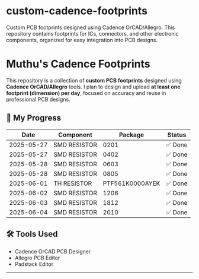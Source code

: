 # custom-cadence-footprints
Custom PCB footprints designed using Cadence OrCAD/Allegro. This repository contains footprints for ICs, connectors, and other electronic components, organized for easy integration into PCB designs.


# Muthu's Cadence Footprints

This repository is a collection of **custom PCB footprints** designed using **Cadence OrCAD/Allegro** tools. I plan to design and upload **at least one footprint (dimension) per day**, focused on accuracy and reuse in professional PCB designs.
## 📅 My Progress

| Date       | Component         | Package             | Status  |
|------------|-------------------|---------------------|---------|
| 2025-05-27 | SMD RESISTOR      | 0201                | ✅ Done |
| 2025-05-27 | SMD RESISTOR      | 0402                | ✅ Done |
| 2025-05-28 | SMD RESISTOR      | 0603                | ✅ Done |
| 2025-05-28 | SMD RESISTOR      | 0805                | ✅ Done |
| 2025-06-01 | TH RESISTOR       | PTF561K0000AYEK     | ✅ Done |
| 2025-06-02 | SMD RESISTOR      | 1206                | ✅ Done |
| 2025-06-03 | SMD RESISTOR      | 1812                | ✅ Done |
| 2025-06-04 | SMD RESISTOR      | 2010                | ✅ Done |


## 🛠 Tools Used
- Cadence OrCAD PCB Designer
- Allegro PCB Editor
- Padstack Editor
---
